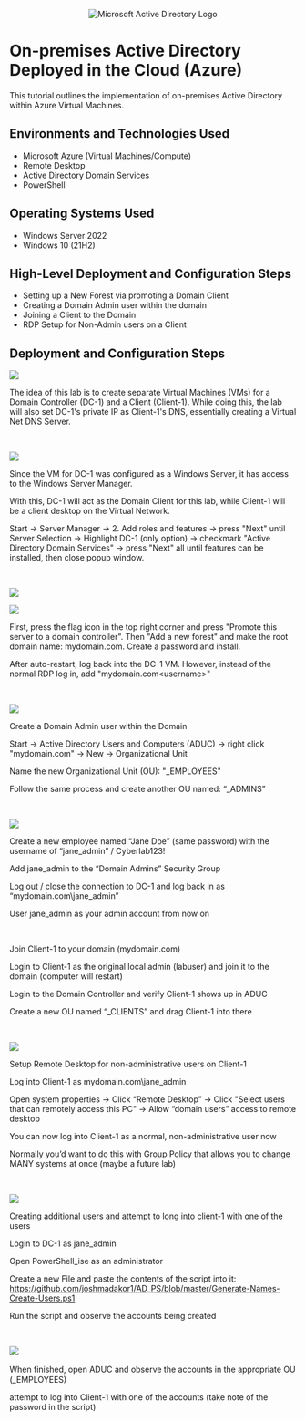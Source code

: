 <p align="center">
<img src="https://i.imgur.com/pU5A58S.png" alt="Microsoft Active Directory Logo"/>
</p>

<h1>On-premises Active Directory Deployed in the Cloud (Azure)</h1>
This tutorial outlines the implementation of on-premises Active Directory within Azure Virtual Machines.<br />




<h2>Environments and Technologies Used</h2>

- Microsoft Azure (Virtual Machines/Compute)
- Remote Desktop
- Active Directory Domain Services
- PowerShell

<h2>Operating Systems Used </h2>

- Windows Server 2022
- Windows 10 (21H2)

<h2>High-Level Deployment and Configuration Steps</h2>

- Setting up a New Forest via promoting a Domain Client
- Creating a Domain Admin user within the domain
- Joining a Client to the Domain
- RDP Setup for Non-Admin users on a Client

<h2>Deployment and Configuration Steps</h2>

<p>
<img src="https://i.imgur.com/Z7DAUVo.png"/>
</p>
<p>
The idea of this lab is to create separate Virtual Machines (VMs) for a Domain Controller (DC-1) and a Client (Client-1). While doing this, the lab will also set DC-1's private IP as Client-1's DNS, essentially creating a Virtual Net DNS Server.
</p>
<br />

<p>
<img src="https://i.imgur.com/iFofunL.png"/>
</p>
<p>
Since the VM for DC-1 was configured as a Windows Server, it has access to the Windows Server Manager.

With this, DC-1 will act as the Domain Client for this lab, while Client-1 will be a client desktop on the Virtual Network.

Start -> Server Manager -> 2. Add roles and features -> press "Next" until Server Selection -> Highlight DC-1 (only option) -> checkmark "Active Directory Domain Services" -> press "Next" all until features can be installed, then close popup window.
</p>
<br />

<p>
<img src="https://i.imgur.com/zR6BBot.png"/>
</p>
<p>
  
<p>
<img src="https://i.imgur.com/mr6BGGq.png"/>
</p>
<p>
  

First, press the flag icon in the top right corner and press "Promote this server to a domain controller". Then "Add a new forest" and make the root domain name: mydomain.com. Create a password and install.

After auto-restart, log back into the DC-1 VM. However, instead of the normal RDP log in, add "mydomain.com\<username>"

</p>
<br />

<p>
<img src="https://i.imgur.com/cX6d4ag.png"/>
</p>
<p>

Create a Domain Admin user within the Domain

Start -> Active Directory Users and Computers (ADUC) -> right click "mydomain.com" -> New -> Organizational Unit

Name the new Organizational Unit (OU): "_EMPLOYEES"

Follow the same process and create another OU named: “_ADMINS”

</p>
<br />

<p>
<img src="https://i.imgur.com/A5fK8tJ.png"/>
</p>
<p>


Create a new employee named “Jane Doe” (same password) with the username of “jane_admin” / Cyberlab123!

Add jane_admin to the “Domain Admins” Security Group

Log out / close the connection to DC-1 and log back in as “mydomain.com\jane_admin”

User jane_admin as your admin account from now on

</p>
<br />

<p>

</p>
<p>
Join Client-1 to your domain (mydomain.com)

Login to Client-1 as the original local admin (labuser) and join it to the domain (computer will restart)

Login to the Domain Controller and verify Client-1 shows up in ADUC

Create a new OU named “_CLIENTS” and drag Client-1 into there

</p>
<br />

<p>
<img src="https://i.imgur.com/7MQ9fTd.png"/>
</p>
<p>
  
Setup Remote Desktop for non-administrative users on Client-1

Log into Client-1 as mydomain.com\jane_admin

Open system properties -> Click “Remote Desktop” -> Click "Select users that can remotely access this PC" -> Allow “domain users” access to remote desktop

You can now log into Client-1 as a normal, non-administrative user now

Normally you’d want to do this with Group Policy that allows you to change MANY systems at once (maybe a future lab)


</p>
<br />

<p>
<img src="https://i.imgur.com/DmbxAtK.png"/>
</p>
<p>
Creating additional users and attempt to long into client-1 with one of the users

Login to DC-1 as jane_admin

Open PowerShell_ise as an administrator

Create a new File and paste the contents of the script into it: https://github.com/joshmadakor1/AD_PS/blob/master/Generate-Names-Create-Users.ps1

Run the script and observe the accounts being created


</p>
<br />

<p>
<img src="https://i.imgur.com/krlsGUZ.png"/>
</p>
<p>

When finished, open ADUC and observe the accounts in the appropriate OU　(_EMPLOYEES)

attempt to log into Client-1 with one of the accounts (take note of the password in the script)

